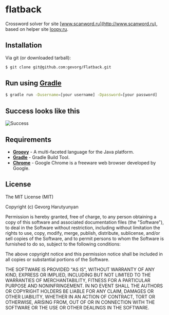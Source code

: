 flatback
========

Crossword solver for site [www.scanword.ru](http://www.scanword.ru), based on helper site [loopy.ru](http://loopy.ru).

## Installation

Via git (or downloaded tarball):

```bash
$ git clone git@github.com:gevorg/Flatback.git
```

## Run using [Gradle](https://gradle.org/)

```bash
$ gradle run -Dusername=[your username] -Dpassword=[your password]
```

## Success looks like this

![Success](https://raw.github.com/gevorg/flatback/master/success.png)

## Requirements

 - **[Groovy](http://groovy-lang.org/)** - A multi-faceted language for the Java platform.
 - **[Gradle](https://gradle.org/)** - Gradle Build Tool.
 - **[Chrome](https://www.google.com/chrome/)** - Google Chrome is a freeware web browser developed by Google.

## License

The MIT License (MIT)

Copyright (c) Gevorg Harutyunyan

Permission is hereby granted, free of charge, to any person obtaining a copy of
this software and associated documentation files (the "Software"), to deal in
the Software without restriction, including without limitation the rights to
use, copy, modify, merge, publish, distribute, sublicense, and/or sell copies of
the Software, and to permit persons to whom the Software is furnished to do so,
subject to the following conditions:

The above copyright notice and this permission notice shall be included in all
copies or substantial portions of the Software.

THE SOFTWARE IS PROVIDED "AS IS", WITHOUT WARRANTY OF ANY KIND, EXPRESS OR
IMPLIED, INCLUDING BUT NOT LIMITED TO THE WARRANTIES OF MERCHANTABILITY, FITNESS
FOR A PARTICULAR PURPOSE AND NONINFRINGEMENT. IN NO EVENT SHALL THE AUTHORS OR
COPYRIGHT HOLDERS BE LIABLE FOR ANY CLAIM, DAMAGES OR OTHER LIABILITY, WHETHER
IN AN ACTION OF CONTRACT, TORT OR OTHERWISE, ARISING FROM, OUT OF OR IN
CONNECTION WITH THE SOFTWARE OR THE USE OR OTHER DEALINGS IN THE SOFTWARE.
